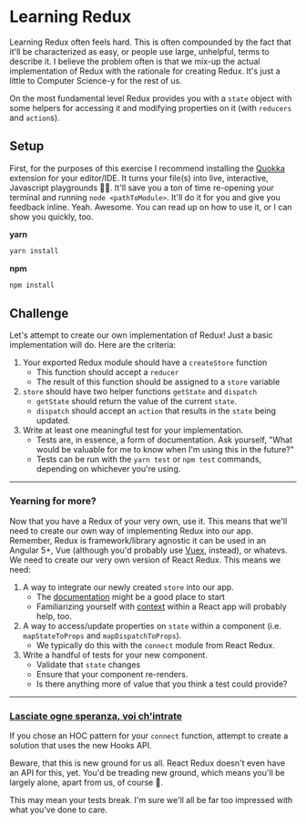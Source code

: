 # Learning Redux

Learning Redux often feels hard. This is often compounded by the fact that it'll
be characterized as easy, or people use large, unhelpful, terms to describe it.
I believe the problem often is that we mix-up the actual implementation of Redux
with the rationale for creating Redux. It's just a little to Computer Science-y for
the rest of us.

On the most fundamental level Redux provides you with a `state` object with some helpers
for accessing it and modifying properties on it (with `reducers` and `action`s).

## Setup

First, for the purposes of this exercise I recommend installing the [Quokka](https://quokkajs.com) extension for your
editor/IDE. It turns your file(s) into live, interactive, Javascript playgrounds 🙌🏻. It'll
save you a ton of time re-opening your terminal and running `node <pathToModule>`. It'll do
it for you and give you feedback inline. Yeah. Awesome. You can read up on how to use it, or I can show
you quickly, too.

**yarn**

```sh
yarn install
```

**npm**

```sh
npm install
```

## Challenge

Let's attempt to create our own implementation of Redux! Just a basic implementation will do.
Here are the criteria:

1. Your exported Redux module should have a `createStore` function
   - This function should accept a `reducer`
   - The result of this function should be assigned to a `store` variable
2. `store` should have two helper functions `getState` and `dispatch`
   - `getState` should return the value of the current `state`.
   - `dispatch` should accept an `action` that results in the `state` being updated.
3. Write at least one meaningful test for your implementation.
   - Tests are, in essence, a form of documentation. Ask yourself, "What would be valuable
     for me to know when I'm using this in the future?"
   - Tests can be run with the `yarn test` or `npm test` commands, depending on whichever you're using.

---

### Yearning for more?

Now that you have a Redux of your very own, use it. This means that we'll need to create
our own way of implementing Redux into our app. Remember, Redux is framework/library agnostic
it can be used in an Angular 5+, Vue (although you'd probably use [Vuex](https://vuex.vuejs.org/), instead),
or whatevs. We need to create our very own version of React Redux. This means we need:

1. A way to integrate our newly created `store` into our app.
   - The [documentation](https://react-redux.js.org/introduction/quick-start) might be a good place to start
   - Familiarizing yourself with [context](https://reactjs.org/docs/context.html) within a React app will probably help, too.
2. A way to access/update properties on `state` within a component (i.e. `mapStateToProps` and `mapDispatchToProps`).
   - We typically do this with the `connect` module from React Redux.
3. Write a handful of tests for your new component.
   - Validate that `state` changes
   - Ensure that your component re-renders.
   - Is there anything more of value that you think a test could provide?

---

### [Lasciate ogne speranza, voi ch'intrate](<https://en.wikipedia.org/wiki/Inferno_(Dante)#Vestibule_of_Hell>)

If you chose an HOC pattern for your `connect` function, attempt to create
a solution that uses the new Hooks API.

Beware, that this is new ground for us all. React Redux doesn't even have an API for this, yet. You'd be treading new ground, which means you'll be largely alone, apart from us, of course 🙂.

This may mean your tests break. I'm sure we'll all be far too impressed with what you've done to care.
